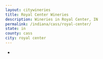 ```yaml
---
layout: citywineries
title: Royal Center Wineries
description: Wineries in Royal Center, IN
permalink: /indiana/cass/royal-center/
state: in
county: cass
city: royal center
---
```

-
